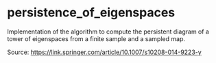 # persistence_of_eigenspaces

Implementation of the algorithm to compute the persistent diagram of a tower of eigenspaces from a finite sample and a sampled map.

Source: https://link.springer.com/article/10.1007/s10208-014-9223-y
